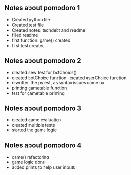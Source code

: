 ## Notes about pomodoro 1
- Created python file
- Created test file
- Created notes, techdebt and readme
- filled readme
- first function: game() created
- first test created

## Notes about pomodoro 2
- created new test for botChoice()
- created botChoice function 
-created userChoice function
- rewritten the pytest, as syntax issues came up
- printing gametable function 
- test for gametable printing

## Notes about pomodoro 3
- created game evaluation
- created multiple tests
- started the game logic

## Notes about pomodoro 4
- game() refactoring
- game logic done
- added prints to help user inputs
